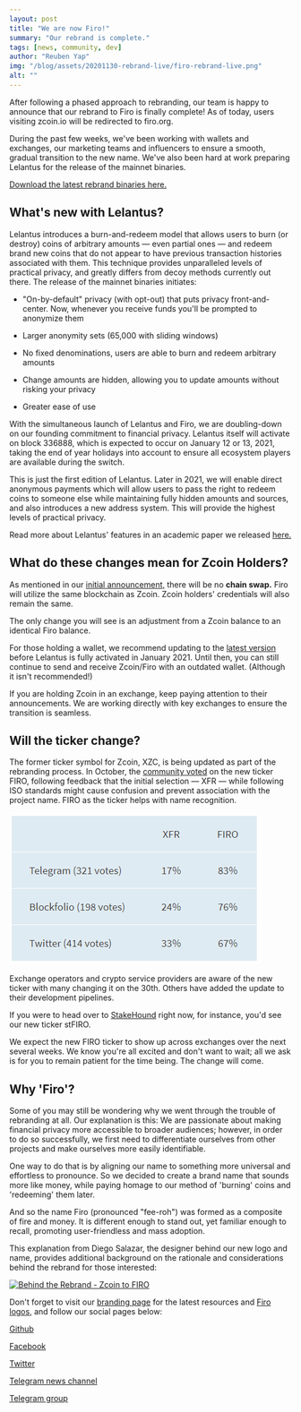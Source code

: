 ```yaml
---
layout: post
title: "We are now Firo!"
summary: "Our rebrand is complete."
tags: [news, community, dev]
author: "Reuben Yap"
img: "/blog/assets/20201130-rebrand-live/firo-rebrand-live.png"
alt: ""
---
```


After following a phased approach to rebranding, our team is happy to announce that our rebrand to Firo is finally complete! As of today, users visiting zcoin.io will be redirected to firo.org.

During the past few weeks, we've been working with wallets and exchanges, our marketing teams and influencers to ensure a smooth, gradual transition to the new name. We've also been hard at work preparing Lelantus for the release of the mainnet binaries.

[Download the latest rebrand binaries here.](https://github.com/firoorg/firo/releases)

## What's new with Lelantus?

Lelantus introduces a burn-and-redeem model that allows users to burn (or destroy) coins of arbitrary amounts — even partial ones — and redeem brand new coins that do not appear to have previous transaction histories associated with them. This technique provides unparalleled levels of practical privacy, and greatly differs from decoy methods currently out there. The release of the mainnet binaries initiates:

* "On-by-default" privacy (with opt-out) that puts privacy front-and-center. Now, whenever you receive funds you'll be prompted to anonymize them 

* Larger anonymity sets (65,000 with sliding windows)

* No fixed denominations, users are able to burn and redeem arbitrary amounts

* Change amounts are hidden, allowing you to update amounts without risking your privacy
* Greater ease of use

With the simultaneous launch of Lelantus and Firo, we are doubling-down on our founding commitment to financial privacy. Lelantus itself will activate on block 336888, which is expected to occur on January 12 or 13, 2021, taking the end of year holidays into account to ensure all ecosystem players are available during the switch.

This is just the first edition of Lelantus. Later in 2021, we will enable direct anonymous payments which will allow users to pass the right to redeem coins to someone else while maintaining fully hidden amounts and sources, and also introduces a new address system. This will provide the highest levels of practical privacy.

Read more about Lelantus' features in an academic paper we released [here.](https://eprint.iacr.org/2019/373)

## What do these changes mean for Zcoin Holders?

As mentioned in our [initial announcement,](https://www.firo.org/2020/10/27/zcoin-is-becoming-firo.html) there will be no **chain swap.** Firo will utilize the same blockchain as Zcoin. Zcoin holders' credentials will also remain the same.

The only change you will see is an adjustment from a Zcoin balance to an identical Firo balance.

For those holding a wallet, we recommend updating to the [latest version](https://firo.org/get-firo/download/) before Lelantus is fully activated in January 2021. Until then, you can still continue to send and receive Zcoin/Firo with an outdated wallet. (Although it isn't recommended!)

If you are holding Zcoin in an exchange, keep paying attention to their announcements. We are working directly with key exchanges to ensure the transition is seamless.

## Will the ticker change?

The former ticker symbol for Zcoin, XZC, is being updated as part of the rebranding process. In October, the [community voted](https://www.firo.org/2020/10/29/ticker-xfr-firo.html) on the new ticker FIRO, following feedback that the initial selection — XFR — while following ISO standards might cause confusion and prevent association with the project name. FIRO as the ticker helps with name recognition.

[![](/blog/assets/20201130-rebrand-live/ticker-poll.PNG)](https://www.firo.org/2020/10/29/ticker-xfr-firo.html)

Exchange operators and crypto service providers are aware of the new ticker with many changing it on the 30th. Others have added the update to their development pipelines.

If you were to head over to [StakeHound](https://stakehound.com/) right now, for instance, you'd see our new ticker stFIRO.

We expect the new FIRO ticker to show up across exchanges over the next several weeks. We know you're all excited and don't want to wait; all we ask is for you to remain patient for the time being. The change will come.

## Why 'Firo'?

Some of you may still be wondering why we went through the trouble of rebranding at all. Our explanation is this: We are passionate about making financial privacy more accessible to broader audiences; however, in order to do so successfully, we first need to differentiate ourselves from other projects and make ourselves more easily identifiable.  

One way to do that is by aligning our name to something more universal and effortless to pronounce. So we decided to create a brand name that sounds more like money, while paying homage to our method of 'burning' coins and 'redeeming' them later.

And so the name Firo (pronounced "fee-roh") was formed as a composite of fire and money. It is different enough to stand out, yet familiar enough to recall, promoting user-friendless and mass adoption. 

This explanation from Diego Salazar, the designer behind our new logo and name, provides additional background on the rationale and considerations behind the rebrand for those interested:

[![Behind the Rebrand - Zcoin to FIRO
](https://img.youtube.com/vi/W433zQ61YEM/maxresdefault.jpg)](https://youtu.be/W433zQ61YEM)

Don't forget to visit our [branding page](https://firo.org/branding/) for the latest resources and [Firo logos](https://firo.org/branding/firo-logo-files.zip), and follow our social pages below:
 
[Github](https://github.com/firoorg/firo)
 
[Facebook](https://www.facebook.com/firoorg)
 
[Twitter](https://twitter.com/firoorg/)
 
[Telegram news channel](https://t.me/fironews)
 
[Telegram group](https://t.me/firoproject)
